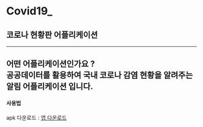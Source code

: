 # Covid19_

## 코로나 현황판 어플리케이션
-----------------------------------------------------------------------------------------
어떤 어플리케이션인가요 ?   
공공데이터를 활용하여 국내 코로나 감염 현황을 알려주는 알림 어플리케이션 입니다.
------------------------------------------------------------------------------------------

#### 사용법





apk 다운로드 : [앱 다운로드](https://drive.google.com/file/d/1YRZrlij5qceGwtip9ykL9CpZu6vbNkmL/view?usp=sharing, "앱 다운로드")

